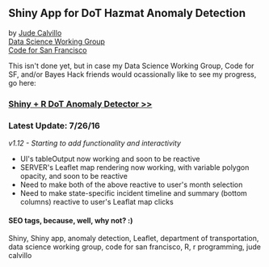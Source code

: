 ## Shiny App for DoT Hazmat Anomaly Detection
by [Jude Calvillo](http://linkd.in/vVlpXA)  
[Data Science Working Group](http://datascience.codeforsanfrancisco.org)  
[Code for San Francisco](http://www.codeforsanfrancisco.org)  

This isn't done yet, but in case my Data Science Working Group, Code for SF, and/or Bayes Hack friends would ocassionally like to see my progress, go here:  

### [Shiny + R DoT Anomaly Detector >>](https://judec.shinyapps.io/shiny_anomaly_detection/)

### Latest Update: 7/26/16  

*v1.12 - Starting to add functionality and interactivity*  

* UI's tableOutput now working and soon to be reactive
* SERVER's Leaflet map rendering now working, with variable polygon opacity, and soon to be reactive
* Need to make both of the above reactive to user's month selection
* Need to make state-specific incident timeline and summary (bottom columns) reactive to user's Leaflat map clicks

#### SEO tags, because, well, why not? :)

Shiny, Shiny app, anomaly detection, Leaflet, department of transportation, data science working group, code for san francisco, R, r programming, jude calvillo
